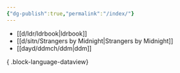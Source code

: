 ```yaml
---
{"dg-publish":true,"permalink":"/index/"}
---
```



- [[d/ldr/ldrbook\|ldrbook]]
- [[d/sitn/Strangers by Midnight\|Strangers by Midnight]]
- [[dayd/ddmch/ddm\|ddm]]

{ .block-language-dataview}
